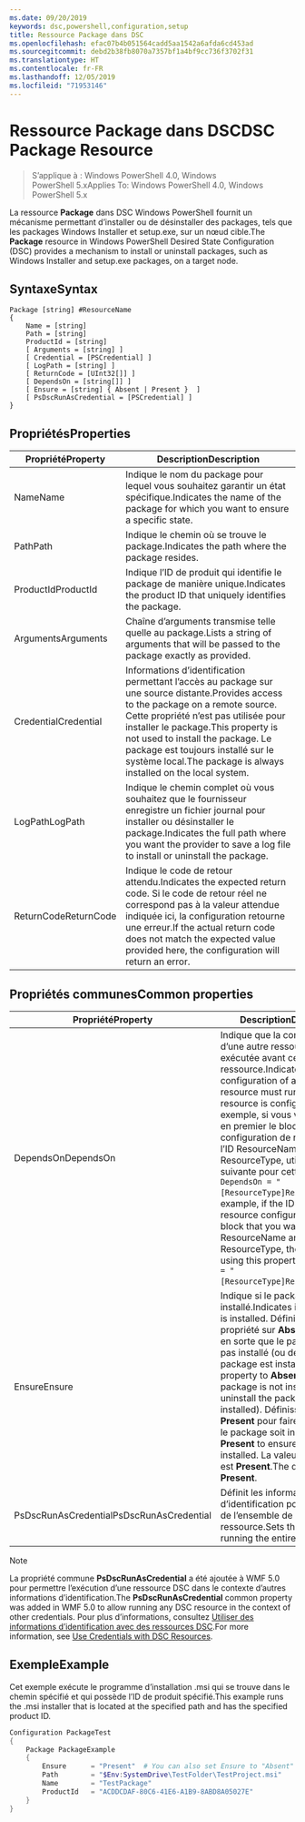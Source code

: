 ```yaml
---
ms.date: 09/20/2019
keywords: dsc,powershell,configuration,setup
title: Ressource Package dans DSC
ms.openlocfilehash: efac07b4b051564cadd5aa1542a6afda6cd453ad
ms.sourcegitcommit: debd2b38fb8070a7357bf1a4bf9cc736f3702f31
ms.translationtype: HT
ms.contentlocale: fr-FR
ms.lasthandoff: 12/05/2019
ms.locfileid: "71953146"
---
```

# <a name="dsc-package-resource"></a><span data-ttu-id="e8c28-103">Ressource Package dans DSC</span><span class="sxs-lookup"><span data-stu-id="e8c28-103">DSC Package Resource</span></span>

> <span data-ttu-id="e8c28-104">S’applique à : Windows PowerShell 4.0, Windows PowerShell 5.x</span><span class="sxs-lookup"><span data-stu-id="e8c28-104">Applies To: Windows PowerShell 4.0, Windows PowerShell 5.x</span></span>

<span data-ttu-id="e8c28-105">La ressource **Package** dans DSC Windows PowerShell fournit un mécanisme permettant d’installer ou de désinstaller des packages, tels que les packages Windows Installer et setup.exe, sur un nœud cible.</span><span class="sxs-lookup"><span data-stu-id="e8c28-105">The **Package** resource in Windows PowerShell Desired State Configuration (DSC) provides a mechanism to install or uninstall packages, such as Windows Installer and setup.exe packages, on a target node.</span></span>

## <a name="syntax"></a><span data-ttu-id="e8c28-106">Syntaxe</span><span class="sxs-lookup"><span data-stu-id="e8c28-106">Syntax</span></span>

```Syntax
Package [string] #ResourceName
{
    Name = [string]
    Path = [string]
    ProductId = [string]
    [ Arguments = [string] ]
    [ Credential = [PSCredential] ]
    [ LogPath = [string] ]
    [ ReturnCode = [UInt32[]] ]
    [ DependsOn = [string[]] ]
    [ Ensure = [string] { Absent | Present }  ]
    [ PsDscRunAsCredential = [PSCredential] ]
}
```

## <a name="properties"></a><span data-ttu-id="e8c28-107">Propriétés</span><span class="sxs-lookup"><span data-stu-id="e8c28-107">Properties</span></span>

|<span data-ttu-id="e8c28-108">Propriété</span><span class="sxs-lookup"><span data-stu-id="e8c28-108">Property</span></span> |<span data-ttu-id="e8c28-109">Description</span><span class="sxs-lookup"><span data-stu-id="e8c28-109">Description</span></span> |
|---|---|
|<span data-ttu-id="e8c28-110">Name</span><span class="sxs-lookup"><span data-stu-id="e8c28-110">Name</span></span> |<span data-ttu-id="e8c28-111">Indique le nom du package pour lequel vous souhaitez garantir un état spécifique.</span><span class="sxs-lookup"><span data-stu-id="e8c28-111">Indicates the name of the package for which you want to ensure a specific state.</span></span> |
|<span data-ttu-id="e8c28-112">Path</span><span class="sxs-lookup"><span data-stu-id="e8c28-112">Path</span></span> |<span data-ttu-id="e8c28-113">Indique le chemin où se trouve le package.</span><span class="sxs-lookup"><span data-stu-id="e8c28-113">Indicates the path where the package resides.</span></span> |
|<span data-ttu-id="e8c28-114">ProductId</span><span class="sxs-lookup"><span data-stu-id="e8c28-114">ProductId</span></span> |<span data-ttu-id="e8c28-115">Indique l’ID de produit qui identifie le package de manière unique.</span><span class="sxs-lookup"><span data-stu-id="e8c28-115">Indicates the product ID that uniquely identifies the package.</span></span> |
|<span data-ttu-id="e8c28-116">Arguments</span><span class="sxs-lookup"><span data-stu-id="e8c28-116">Arguments</span></span> |<span data-ttu-id="e8c28-117">Chaîne d’arguments transmise telle quelle au package.</span><span class="sxs-lookup"><span data-stu-id="e8c28-117">Lists a string of arguments that will be passed to the package exactly as provided.</span></span> |
|<span data-ttu-id="e8c28-118">Credential</span><span class="sxs-lookup"><span data-stu-id="e8c28-118">Credential</span></span> |<span data-ttu-id="e8c28-119">Informations d’identification permettant l’accès au package sur une source distante.</span><span class="sxs-lookup"><span data-stu-id="e8c28-119">Provides access to the package on a remote source.</span></span> <span data-ttu-id="e8c28-120">Cette propriété n’est pas utilisée pour installer le package.</span><span class="sxs-lookup"><span data-stu-id="e8c28-120">This property is not used to install the package.</span></span> <span data-ttu-id="e8c28-121">Le package est toujours installé sur le système local.</span><span class="sxs-lookup"><span data-stu-id="e8c28-121">The package is always installed on the local system.</span></span> |
|<span data-ttu-id="e8c28-122">LogPath</span><span class="sxs-lookup"><span data-stu-id="e8c28-122">LogPath</span></span> |<span data-ttu-id="e8c28-123">Indique le chemin complet où vous souhaitez que le fournisseur enregistre un fichier journal pour installer ou désinstaller le package.</span><span class="sxs-lookup"><span data-stu-id="e8c28-123">Indicates the full path where you want the provider to save a log file to install or uninstall the package.</span></span> |
|<span data-ttu-id="e8c28-124">ReturnCode</span><span class="sxs-lookup"><span data-stu-id="e8c28-124">ReturnCode</span></span> |<span data-ttu-id="e8c28-125">Indique le code de retour attendu.</span><span class="sxs-lookup"><span data-stu-id="e8c28-125">Indicates the expected return code.</span></span> <span data-ttu-id="e8c28-126">Si le code de retour réel ne correspond pas à la valeur attendue indiquée ici, la configuration retourne une erreur.</span><span class="sxs-lookup"><span data-stu-id="e8c28-126">If the actual return code does not match the expected value provided here, the configuration will return an error.</span></span> |

## <a name="common-properties"></a><span data-ttu-id="e8c28-127">Propriétés communes</span><span class="sxs-lookup"><span data-stu-id="e8c28-127">Common properties</span></span>

|<span data-ttu-id="e8c28-128">Propriété</span><span class="sxs-lookup"><span data-stu-id="e8c28-128">Property</span></span> |<span data-ttu-id="e8c28-129">Description</span><span class="sxs-lookup"><span data-stu-id="e8c28-129">Description</span></span> |
|---|---|
|<span data-ttu-id="e8c28-130">DependsOn</span><span class="sxs-lookup"><span data-stu-id="e8c28-130">DependsOn</span></span> |<span data-ttu-id="e8c28-131">Indique que la configuration d’une autre ressource doit être exécutée avant celle de cette ressource.</span><span class="sxs-lookup"><span data-stu-id="e8c28-131">Indicates that the configuration of another resource must run before this resource is configured.</span></span> <span data-ttu-id="e8c28-132">Par exemple, si vous voulez exécuter en premier le bloc de script de configuration de ressource ayant l’ID ResourceName et le type ResourceType, utilisez la syntaxe suivante pour cette propriété : `DependsOn = "[ResourceType]ResourceName"`.</span><span class="sxs-lookup"><span data-stu-id="e8c28-132">For example, if the ID of the resource configuration script block that you want to run first is ResourceName and its type is ResourceType, the syntax for using this property is `DependsOn = "[ResourceType]ResourceName"`.</span></span> |
|<span data-ttu-id="e8c28-133">Ensure</span><span class="sxs-lookup"><span data-stu-id="e8c28-133">Ensure</span></span> |<span data-ttu-id="e8c28-134">Indique si le package est installé.</span><span class="sxs-lookup"><span data-stu-id="e8c28-134">Indicates if the package is installed.</span></span> <span data-ttu-id="e8c28-135">Définissez cette propriété sur **Absent** pour faire en sorte que le package ne soit pas installé (ou désinstallé, si le package est installé).</span><span class="sxs-lookup"><span data-stu-id="e8c28-135">Set this property to **Absent** to ensure the package is not installed (or uninstall the package if it is installed).</span></span> <span data-ttu-id="e8c28-136">Définissez-la sur **Present** pour faire en sorte que le package soit installé.</span><span class="sxs-lookup"><span data-stu-id="e8c28-136">Set it to **Present** to ensure the package is installed.</span></span> <span data-ttu-id="e8c28-137">La valeur par défaut est **Present**.</span><span class="sxs-lookup"><span data-stu-id="e8c28-137">The default value is **Present**.</span></span> |
|<span data-ttu-id="e8c28-138">PsDscRunAsCredential</span><span class="sxs-lookup"><span data-stu-id="e8c28-138">PsDscRunAsCredential</span></span> |<span data-ttu-id="e8c28-139">Définit les informations d’identification pour l’exécution de l’ensemble de la ressource.</span><span class="sxs-lookup"><span data-stu-id="e8c28-139">Sets the credential for running the entire resource as.</span></span> |

> [!NOTE]
> <span data-ttu-id="e8c28-140">La propriété commune **PsDscRunAsCredential** a été ajoutée à WMF 5.0 pour permettre l’exécution d’une ressource DSC dans le contexte d’autres informations d’identification.</span><span class="sxs-lookup"><span data-stu-id="e8c28-140">The **PsDscRunAsCredential** common property was added in WMF 5.0 to allow running any DSC resource in the context of other credentials.</span></span> <span data-ttu-id="e8c28-141">Pour plus d’informations, consultez [Utiliser des informations d’identification avec des ressources DSC](../../../configurations/runasuser.md).</span><span class="sxs-lookup"><span data-stu-id="e8c28-141">For more information, see [Use Credentials with DSC Resources](../../../configurations/runasuser.md).</span></span>

## <a name="example"></a><span data-ttu-id="e8c28-142">Exemple</span><span class="sxs-lookup"><span data-stu-id="e8c28-142">Example</span></span>

<span data-ttu-id="e8c28-143">Cet exemple exécute le programme d’installation .msi qui se trouve dans le chemin spécifié et qui possède l’ID de produit spécifié.</span><span class="sxs-lookup"><span data-stu-id="e8c28-143">This example runs the .msi installer that is located at the specified path and has the specified product ID.</span></span>

```powershell
Configuration PackageTest
{
    Package PackageExample
    {
        Ensure      = "Present"  # You can also set Ensure to "Absent"
        Path        = "$Env:SystemDrive\TestFolder\TestProject.msi"
        Name        = "TestPackage"
        ProductId   = "ACDDCDAF-80C6-41E6-A1B9-8ABD8A05027E"
    }
}
```